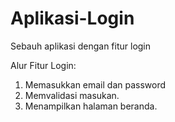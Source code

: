 # Aplikasi-Login
Sebauh aplikasi dengan fitur login

Alur Fitur Login:
1. Memasukkan  email dan password
2. Memvalidasi masukan.
5. Menampilkan halaman beranda.
